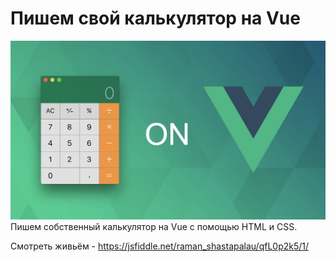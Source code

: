 <h1>Пишем свой калькулятор на Vue</h1>
<img src="/img/calc-vue.jpg" alt="Пишем свой калькулятор на Vue"><br>
Пишем собственный калькулятор на Vue с помощью HTML и CSS.<br>

Смотреть живьём - https://jsfiddle.net/raman_shastapalau/qfL0p2k5/1/